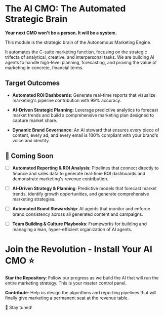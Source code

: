 # The AI CMO: The Automated Strategic Brain

**Your next CMO won't be a person. It will be a system.**

This module is the strategic brain of the Autonomous Marketing Engine. 

It automates the C-suite marketing function, focusing on the strategic trifecta of analytical, creative, and interpersonal tasks. We are building AI agents to handle high-level planning, forecasting, and proving the value of marketing in concrete, financial terms.

## Target Outcomes

- **Automated ROI Dashboards**: Generate real-time reports that visualize marketing's pipeline contribution with 99% accuracy.

- **AI-Driven Strategic Planning**: Leverage predictive analytics to forecast market trends and build a comprehensive marketing plan designed to capture market share.

- **Dynamic Brand Governance**: An AI steward that ensures every piece of content, every ad, and every email is 100% compliant with your brand's voice and identity.

## 🚧 Coming Soon

- [ ] **Automated Reporting & ROI Analysis**: Pipelines that connect directly to finance and sales data to generate real-time ROI dashboards and demonstrate marketing's revenue contribution.

- [ ] **AI-Driven Strategy & Planning**: Predictive models that forecast market trends, identify growth opportunities, and generate comprehensive marketing strategies.

- [ ] **Automated Brand Stewardship**: AI agents that monitor and enforce brand consistency across all generated content and campaigns.

- [ ] **Team Building & Culture Playbooks**: Frameworks for building and managing a lean, hyper-efficient organization of AI agents.

# Join the Revolution - Install Your AI CMO ⭐️

**Star the Repository**: Follow our progress as we build the AI that will run the entire marketing strategy. This is your master control panel.

**Contribute**: Help us design the algorithms and reporting pipelines that will finally give marketing a permanent seat at the revenue table.

👀 Stay tuned!
